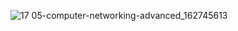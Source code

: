 
![17 05-computer-networking-advanced_162745613](https://github.com/user-attachments/assets/7534e2fc-2161-4bd1-84f7-b89e242fc766)

